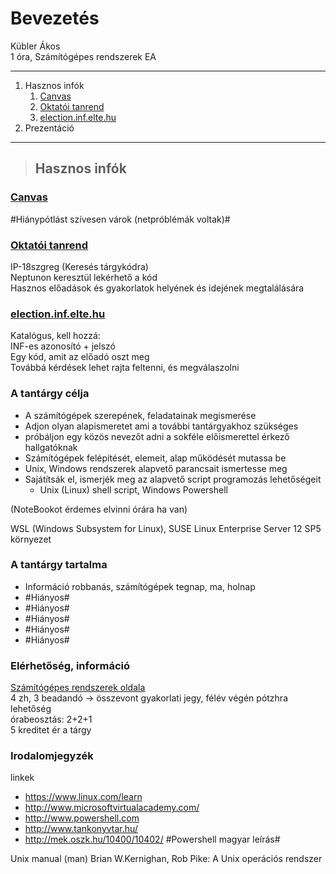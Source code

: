 # Bevezetés

Kübler Ákos<br>
1 óra, Számítógépes rendszerek EA

---
1. Hasznos infók<br>
    1. [Canvas](https://canvas.elte.hu/)
    2. [Oktatói tanrend](http://to.ttk.elte.hu/oktatoi-tanrend)
    3. [election.inf.elte.hu](https://election.inf.elte.hu)
2. Prezentáció<br>
    
---
>## Hasznos infók
### [Canvas](https://canvas.elte.hu/)
#Hiánypótlást szívesen várok (netpróblémák voltak)#
### [Oktatói tanrend](http://to.ttk.elte.hu/oktatoi-tanrend)
IP-18szgreg (Keresés tárgykódra)<br>
Neptunon keresztül lekérhető a kód<br>
Hasznos előadások és gyakorlatok helyének és idejének megtalálására<br>
### [election.inf.elte.hu](https://election.inf.elte.hu/)
Katalógus, kell hozzá:<br>
INF-es azonosító + jelszó<br>
Egy kód, amit az előadó oszt meg<br>
Továbbá kérdések lehet rajta feltenni, és megválaszolni


### A tantárgy célja
- A számítógépek szerepének, feladatainak megismerése
- Adjon olyan alapismeretet ami a további tantárgyakhoz szükséges
- próbáljon egy közös nevezőt adni a sokféle előismerettel érkező hallgatóknak
- Számítógépek felépítését, elemeit, alap működését mutassa be
- Unix, Windows rendszerek alapvető parancsait ismertesse meg
- Sajátítsák el, ismerjék meg az alapvető script programozás lehetőségeit
    - Unix (Linux) shell script, Windows Powershell

(NoteBookot érdemes elvinni órára ha van)

WSL (Windows Subsystem for Linux),
SUSE Linux Enterprise Server 12 SP5 környezet
### A tantárgy tartalma
- Információ robbanás, számítógépek tegnap, ma, holnap
- #Hiányos#
- #Hiányos#
- #Hiányos#
- #Hiányos#
- #Hiányos#
### Elérhetőség, információ
[Számítógépes rendszerek oldala](http://szamrend.inf.elte.hu)<br>
4 zh, 3 beadandó -> összevont gyakorlati jegy, félév végén pótzhra lehetőség<br>
órabeosztás: 2+2+1<br>
5 kreditet ér a tárgy
### Irodalomjegyzék
linkek
- https://www.linux.com/learn
- http://www.microsoftvirtualacademy.com/
- http://www.powershell.com
- http://www.tankonyvtar.hu/
- http://mek.oszk.hu/10400/10402/ #Powershell magyar leírás#

Unix manual (man)
Brian W.Kernighan, Rob Pike: A Unix operációs rendszer


